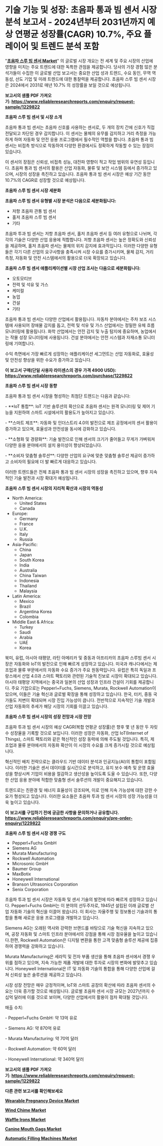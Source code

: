 <p><h1>기술 기능 및 성장: 초음파 통과 빔 센서 시장 분석 보고서 - 2024년부터 2031년까지 예상 연평균 성장률(CAGR) 10.7%, 주요 플레이어 및 트렌드 분석 포함</h1></p><p>"<strong><a href="https://www.reliableresearchreports.com/ultrasonic-through-beam-sensor-r1229822?utm_campaign=105&utm_medium=7&utm_source=Github&utm_content=ia&utm_term=30122024&utm_id=ultrasonic-through-beam-sensor">초음파 스루 빔 센서 Market</a></strong>" 의 글로벌 시장 개요는 전 세계 및 주요 시장의 산업에 영향을 미치는 주요 트렌드에 대한 독특한 관점을 제공합니다. 당사의 가장 경험 많은 분석가들이 수집한 이 글로벌 산업 보고서는 중요한 산업 성과 트렌드, 수요 동인, 무역 역동성, 선도 기업 및 미래 트렌드에 대한 통찰력을 제공합니다. 초음파 스루 빔 센서 시장은 2024에서 2031로 매년 10.7% 의 성장률을 보일 것으로 예상됩니다.&nbsp;</p>
<p><strong>보고서의 샘플 PDF 가져오기:&nbsp;<a href="https://www.reliableresearchreports.com/enquiry/request-sample/1229822?utm_campaign=105&utm_medium=7&utm_source=Github&utm_content=ia&utm_term=30122024&utm_id=ultrasonic-through-beam-sensor">https://www.reliableresearchreports.com/enquiry/request-sample/1229822</a></strong></p>
<p><strong>초음파 스루 빔 센서 및 시장 소개</strong></p>
<p><p>초음파 통과 빔 센서는 초음파 신호를 사용하는 센서로, 두 개의 장치 간에 신호가 직접 전달되고 차단된 경우 감지합니다. 이 센서는 물체의 유무를 감지하고 거리 측정을 가능하게 하여 자동화 및 안전 응용 프로그램에서 필수적인 역할을 합니다. 초음파 통과 빔 센서는 비접촉 방식으로 작동하여 다양한 환경에서도 정확하게 작동할 수 있는 장점이 있습니다. </p><p>이 센서의 장점은 신뢰성, 비접촉 성능, 대전파 영향이 적고 작업 범위의 유연성 등입니다. 초음파 통과 빔 센서의 활용은 산업 자동화, 물류 및 보안 시스템 등에서 증가하고 있으며, 시장의 성장을 촉진하고 있습니다. 초음파 통과 빔 센서 시장은 예상 기간 동안 10.7%의 CAGR로 성장할 것으로 예상됩니다.</p></p>
<p><strong>초음파 스루 빔 센서 시장 세분화</strong></p>
<p><strong>초음파 스루 빔 센서 유형별 시장 분석은 다음으로 세분화됩니다:</strong></p>
<p><ul><li>저항 초음파 관통 빔 센서</li><li>홀저 초음파 스루 빔 센서</li><li>기타</li></ul></p>
<p><p>초음파 투과 빔 센서는 저항 초음파 센서, 홀저 초음파 센서 등 여러 유형으로 나뉘며, 각각의 기술은 다양한 산업 응용에 적합합니다. 저항 초음파 센서는 높은 정확도와 신뢰성을 제공하며, 홀저 초음파 센서는 물체의 위치 감지에 효과적입니다. 이러한 다양한 유형들은 각기 다른 산업의 요구사항을 충족시켜 시장 수요를 증가시키며, 물체 감지, 거리 측정, 자동화 및 안전 시스템에서의 활용으로 더욱 확장되고 있습니다.</p></p>
<p><strong>초음파 스루 빔 센서 애플리케이션별 시장 산업 조사는 다음으로 세분화됩니다:</strong></p>
<p><ul><li>오토모티브</li><li>전력 및 석유 및 가스</li><li>케미컬</li><li>농업</li><li>건설</li><li>기타</li></ul></p>
<p><p>초음파 통과 빔 센서는 다양한 산업에서 활용됩니다. 자동차 분야에서는 주차 보조 시스템에 사용되어 장애물 감지를 돕고, 전력 및 석유 및 가스 산업에서는 정밀한 유체 흐름 모니터링에 활용됩니다. 화학 산업에서는 안전 감지 및 누출 탐지에 중요하며, 농업에서는 작물 성장 모니터링에 사용됩니다. 건설 분야에서는 안전 시스템과 자재소통 모니터링에 기여합니다. </p><p>수익 측면에서 가장 빠르게 성장하는 애플리케이션 세그먼트는 산업 자동화로, 효율성 및 안전성 향상을 위한 수요가 증가하고 있습니다.</p></p>
<p><strong>이 보고서 구매(단일 사용자 라이센스의 경우 가격 4900 USD): <a href="https://www.reliableresearchreports.com/purchase/1229822?utm_campaign=105&utm_medium=7&utm_source=Github&utm_content=ia&utm_term=30122024&utm_id=ultrasonic-through-beam-sensor">https://www.reliableresearchreports.com/purchase/1229822</a></strong></p>
<p><strong>초음파 스루 빔 센서 시장 동향</strong></p>
<p><p>초음파 통과 빔 센서 시장을 형성하는 최첨단 트렌드는 다음과 같습니다:</p><p>- **IoT 통합**: IoT 기반 솔루션의 확산으로 초음파 센서는 원격 모니터링 및 제어 기능을 지원하여 스마트 시설에서의 활용도가 높아지고 있습니다.</p><p>- **스마트 제조**: 자동화 및 인더스트리 4.0의 발전으로 제조 공정에서의 센서 활용이 증가하고 있으며, 효율성과 안전성을 동시에 강화하고 있습니다.</p><p>- **소형화 및 경량화**: 기술 발전으로 인해 센서의 크기가 줄어들고 무게가 가벼워져 다양한 응용 분야에서의 설치 용이성이 향상되었습니다.</p><p>- **소비자 맞춤형 솔루션**: 다양한 산업의 요구에 맞춘 맞춤형 솔루션 제공이 증가하고 소비자의 필요에 더 발 빠르게 대응하고 있습니다.</p><p>이러한 트렌드들은 전체 초음파 통과 빔 센서 시장의 성장을 촉진하고 있으며, 향후 지속적인 기술 발전과 시장 확대가 예상됩니다.</p></p>
<p><strong>초음파 스루 빔 센서 시장의 지리적 확산과 시장의 역동성</strong></p>
<p><ul>
    <li>
        North America:
        <ul>
            <li>United States</li>
            <li>Canada</li>
        </ul>
    </li>
    <li>
        Europe:
        <ul>
            <li>Germany</li>
            <li>France</li>
            <li>U.K.</li>
            <li>Italy</li>
            <li>Russia</li>
        </ul>
    </li>
    <li>
        Asia-Pacific:
        <ul>
            <li>China</li>
            <li>Japan</li>
            <li>South Korea</li>
            <li>India</li>
            <li>Australia</li>
            <li>China Taiwan</li>
            <li>Indonesia</li>
            <li>Thailand</li>
            <li>Malaysia</li>
        </ul>
    </li>
    <li>
        Latin America:
        <ul>
            <li>Mexico</li>
            <li>Brazil</li>
            <li>Argentina Korea</li>
            <li>Colombia</li>
        </ul>
    </li>
    <li>
        Middle East & Africa:
        <ul>
            <li>Turkey</li>
            <li>Saudi</li>
            <li>Arabia</li>
            <li>UAE</li>
            <li>Korea</li>
        </ul>
    </li>
    </ul></p>
<p><p>북미, 유럽, 아시아 태평양, 라틴 아메리카 및 중동과 아프리카의 초음파 스루빔 센서 시장은 자동화와 IoT의 발전으로 인해 빠르게 성장하고 있습니다. 미국과 캐나다에서는 제조업과 물류 부문에서의 자동화 수요 증가가 주요 원동력입니다. 유럽은 특히 독일과 프랑스에서 산업 4.0과 스마트 팩토리와 관련된 기술적 진보로 시장이 확대되고 있습니다. 아시아 태평양 지역에서는 중국과 일본의 산업 성장과 인프라 건설이 기회를 제공합니다. 주요 기업으로는 Pepperl+Fuchs, Siemens, Murata, Rockwell Automation이 있으며, 이들은 기술 혁신과 글로벌 확장을 통해 성장하고 있습니다. 한국, 터키, 중동 국가들도 저변이 확대되며 시장 진입 가능성이 큽니다. 전반적으로 지속적인 기술 개발과 산업 자동화의 추세가 해당 시장의 기회를 이끌고 있습니다.</p></p>
<p><strong>초음파 스루 빔 센서 시장의 성장 전망과 시장 전망</strong></p>
<p><p>초음파 투과 빔 센서 시장의 예상 CAGR(복합 연평균 성장률)은 향후 몇 년 동안 두 자릿수 성장율을 기록할 것으로 보입니다. 이러한 성장은 자동화, 산업 IoT(Internet of Things), 스마트 팩토리와 같은 혁신적인 성장 동력에 의해 주도될 것입니다. 특히, 제조업과 물류 분야에서의 자동화 확산이 이 시장의 수요를 크게 증가시킬 것으로 예상됩니다.</p><p>혁신적인 배치 전략으로는 클라우드 기반 데이터 분석과 인공지능(AI)의 통합이 포함됩니다. 이러한 기술은 센서 데이터를 실시간으로 분석하고, 유지 보수 예측 및 운영 효율성을 향상시켜 기업이 비용을 절감하고 생산성을 높이도록 도울 수 있습니다. 또한, 다양한 산업 응용 분야에 적합한 맞춤형 센서 솔루션의 개발이 중요해지고 있습니다.</p><p>트렌드로는 친환경 및 에너지 효율성이 강조되며, 이로 인해 지속 가능성에 대한 강한 수요가 형성되고 있습니다. 이러한 요소들은 초음파 투과 빔 센서 시장의 성장 가능성을 더욱 높이고 있습니다.</p></p>
<p><strong>이 보고서를 구입하기 전에 궁금한 사항을 문의하거나 공유합니다. <a href="https://www.reliableresearchreports.com/enquiry/pre-order-enquiry/1229822?utm_campaign=105&utm_medium=7&utm_source=Github&utm_content=ia&utm_term=30122024&utm_id=ultrasonic-through-beam-sensor">https://www.reliableresearchreports.com/enquiry/pre-order-enquiry/1229822</a></strong></p>
<p><strong>초음파 스루 빔 센서 시장 경쟁 구도</strong></p>
<p><ul><li>Pepperl+Fuchs GmbH</li><li>Siemens AG</li><li>Murata Manufacturing</li><li>Rockwell Automation</li><li>Microsonic GmbH</li><li>Baumer Group</li><li>MaxBotix</li><li>Honeywell International</li><li>Branson Ultrasonics Corporation</li><li>Senix Corporation</li></ul></p>
<p><p>초음파 투과 빔 센서 시장은 자동화 및 샌서 기술의 발전에 따라 빠르게 성장하고 있습니다. Pepperl+Fuchs GmbH는 이 분야의 선두주자로, 1945년 설립된 이래 글로벌 산업 자동화 기술의 혁신을 이끌어 왔습니다. 이 회사는 자율주행 및 정보통신 기술과의 통합을 통해 새로운 응용 프로그램을 개발하고 있습니다.</p><p>Siemens AG는 오래된 역사와 강력한 브랜드를 바탕으로 기술 혁신을 지속하고 있으며, 공장 자동화 및 스마트 인프라 분야에서의 강점을 통해 시장 점유율을 높이고 있습니다.한편, Rockwell Automation은 디지털 변환을 통한 고객 맞춤형 솔루션 제공에 집중하여 경쟁력을 강화하고 있습니다.</p><p>Murata Manufacturing은 세라믹 및 전자 부품 생산을 통해 초음파 센서에서 경쟁 우위를 점하고 있으며, 지속 가능한 제품 개발에 대한 투자로 시장의 변화에 발맞추고 있습니다. Honeywell International은 IT 및 자동화 기술의 통합을 통해 다양한 산업에 걸쳐 신뢰성 높은 솔루션을 제공하고 있습니다.</p><p>시장 성장 전망은 매우 긍정적이며, IoT와 스마트 공장의 확산에 따라 초음파 센서의 수요는 더욱 증가할 것으로 예상됩니다. 글로벌 초음파 센서 시장 규모는 2027년까지 수십억 달러에 이를 것으로 보이며, 다양한 산업에서의 활용이 점차 확대될 것입니다.</p><p>매출 수치:</p><p>- Pepperl+Fuchs GmbH: 약 13억 유로</p><p>- Siemens AG: 약 870억 유로</p><p>- Murata Manufacturing: 약 70억 달러</p><p>- Rockwell Automation: 약 60억 달러</p><p>- Honeywell International: 약 340억 달러</p></p>
<p><strong>보고서의 샘플 PDF 가져오기:&nbsp;<a href="https://www.reliableresearchreports.com/enquiry/request-sample/1229822?utm_campaign=105&utm_medium=7&utm_source=Github&utm_content=ia&utm_term=30122024&utm_id=ultrasonic-through-beam-sensor">https://www.reliableresearchreports.com/enquiry/request-sample/1229822</a></strong></p>
<p><strong></strong></p>
<p><strong></strong></p>
<p><strong></strong></p>
<p><strong></strong></p>
<p><strong>다른 관련 보고서를 확인해보세요</strong></p>
<p><strong><p><a href="https://github.com/dmitriyvo6rog/Market-Research-Report-List-1/blob/main/wearable-pregnancy-device-market.md?utm_campaign=105&utm_medium=7&utm_source=Github&utm_content=ia&utm_term=30122024&utm_id=ultrasonic-through-beam-sensor">Wearable Pregnancy Device Market</a></p><p><a href="https://github.com/petbigbeepjn/Market-Research-Report-List-1/blob/main/wind-chime-market.md?utm_campaign=105&utm_medium=7&utm_source=Github&utm_content=ia&utm_term=30122024&utm_id=ultrasonic-through-beam-sensor">Wind Chime Market</a></p><p><a href="https://github.com/arionmp/Market-Research-Report-List-5/blob/main/waffle-irons-market.md?utm_campaign=105&utm_medium=7&utm_source=Github&utm_content=ia&utm_term=30122024&utm_id=ultrasonic-through-beam-sensor">Waffle Irons Market</a></p><p><a href="https://github.com/birnbaumbulah0/Market-Research-Report-List-1/blob/main/canine-mouth-gags-market.md?utm_campaign=105&utm_medium=7&utm_source=Github&utm_content=ia&utm_term=30122024&utm_id=ultrasonic-through-beam-sensor">Canine Mouth Gags Market</a></p><p><a href="https://github.com/risingtrista99259/Market-Research-Report-List-1/blob/main/automatic-filling-machines-market.md?utm_campaign=105&utm_medium=7&utm_source=Github&utm_content=ia&utm_term=30122024&utm_id=ultrasonic-through-beam-sensor">Automatic Filling Machines Market</a></p></strong></p>
<p></p>